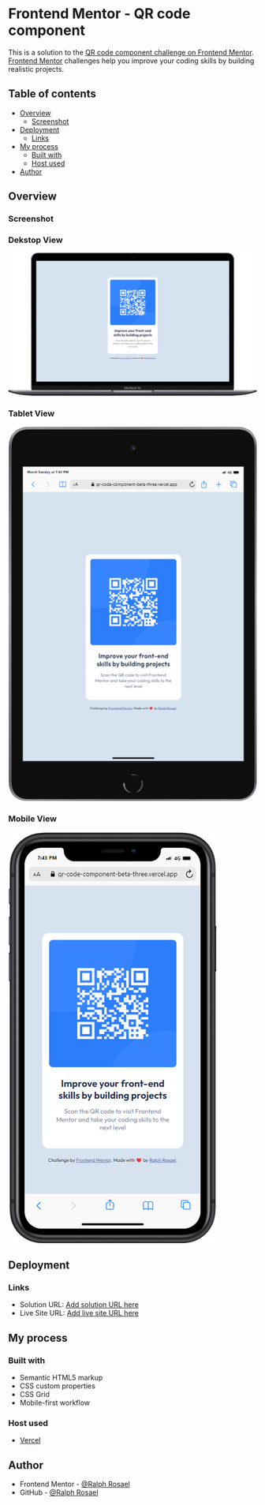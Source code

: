 # Frontend Mentor - QR code component

This is a solution to the [QR code component challenge on Frontend Mentor](https://www.frontendmentor.io/challenges/qr-code-component-iux_sIO_H). [Frontend Mentor](https://www.frontendmentor.io) challenges help you improve your coding skills by building realistic projects.

## Table of contents

- [Overview](#overview)
  - [Screenshot](#screenshot)
- [Deployment](#deployment)
  - [Links](#links)
- [My process](#my-process)
  - [Built with](#built-with)
  - [Host used](#host-used)
- [Author](#author)

## Overview

### Screenshot

### Dekstop View

![project screenshot](images/desktop-view.png)

### Tablet View

![project screenshot](images/tablet-view.png)

### Mobile View

![project screenshot](images/mobile-view.png)

## Deployment

### Links

- Solution URL: [Add solution URL here](https://github.com/coder-ralph/QR-code-component)
- Live Site URL: [Add live site URL here](https://qr-code-component-beta-three.vercel.app/)

## My process

### Built with

- Semantic HTML5 markup
- CSS custom properties
- CSS Grid
- Mobile-first workflow

### Host used

- [Vercel](https://vercel.com/)

## Author

- Frontend Mentor - [@Ralph Rosael](https://www.frontendmentor.io/profile/coder-ralph)
- GitHub - [@Ralph Rosael](https://github.com/coder-ralph)